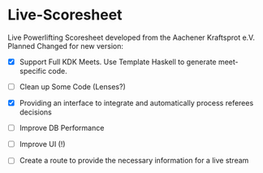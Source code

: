# Live-Scoresheet
Live Powerlifting Scoresheet developed from the Aachener Kraftsprot e.V. Planned Changed for new version:

- [x] Support Full KDK Meets. Use Template Haskell to generate meet-specific code.
- [ ] Clean up Some Code (Lenses?)
- [x] Providing an interface to integrate and automatically process referees decisions
- [ ] Improve DB Performance
- [ ] Improve UI (!)
- [ ] Create a route to provide the necessary information for a live stream


